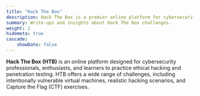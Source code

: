 ```yaml
---
title: "Hack The Box"
description: Hack The Box is a premier online platform for cybersecurity enthusiasts to practice and improve their penetration testing skills through Capture the Flag (CTF) challenges and real-world hacking scenarios.
summary: Write-ups and insights about Hack The Box challenges.
weight: 2
hidemeta: true
cascade:   
    showDate: false
---
```

**Hack The Box (HTB)** is an online platform designed for cybersecurity professionals, enthusiasts, and learners to practice ethical hacking and penetration testing. HTB offers a wide range of challenges, including intentionally vulnerable virtual machines, realistic hacking scenarios, and Capture the Flag (CTF) exercises.  

